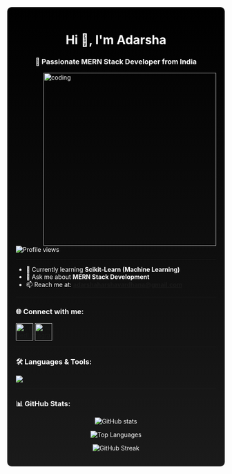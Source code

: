 <div style="background: linear-gradient(to bottom, #000000, #1a1a1a); color: white; padding: 20px; border-radius: 10px;">

<h1 align="center">Hi 👋, I'm Adarsha</h1>
<h3 align="center">🚀 Passionate MERN Stack Developer from India</h3>

<img align="right" alt="coding" width="400" src="https://i.pinimg.com/originals/ed/ec/57/edec57b70e496d6310c0ba533909acb2.gif">

<p align="left">
  <img src="https://komarev.com/ghpvc/?username=adarsha001&label=Profile%20Views&color=0e75b6&style=flat" alt="Profile views" />
</p>

---

- 🌱 Currently learning **Scikit-Learn (Machine Learning)**  
- 💬 Ask me about **MERN Stack Development**  
- 📫 Reach me at: **adarshaharshavardhana@gmail.com**  

---

<h3 align="left">🌐 Connect with me:</h3>
<p align="left">
  <a href="https://linkedin.com/in/adarsha-h" target="blank">
    <img align="center" src="https://skillicons.dev/icons?i=linkedin" alt="LinkedIn" height="40" />
  </a>
  <a href="https://instagram.com/adarsh_.xx1" target="blank">
    <img align="center" src="https://skillicons.dev/icons?i=instagram" alt="Instagram" height="40" />
  </a>
</p>

---

<h3 align="left">🛠 Languages & Tools:</h3>
<p align="left">
  <img src="https://skillicons.dev/icons?i=html,css,js,react,nodejs,express,mongodb,mysql,tailwind,pandas,sklearn,seaborn" />
</p>

---

<h3 align="left">📊 GitHub Stats:</h3>
<p align="center">
  <img src="https://github-readme-stats.vercel.app/api?username=adarsha001&show_icons=true&theme=tokyonight" alt="GitHub stats" />
</p>
<p align="center">
  <img src="https://github-readme-stats.vercel.app/api/top-langs/?username=adarsha001&layout=compact&theme=tokyonight" alt="Top Languages" />
</p>
<p align="center">
  <img src="https://github-readme-streak-stats.herokuapp.com/?user=adarsha001&theme=tokyonight" alt="GitHub Streak" />
</p>

</div>
